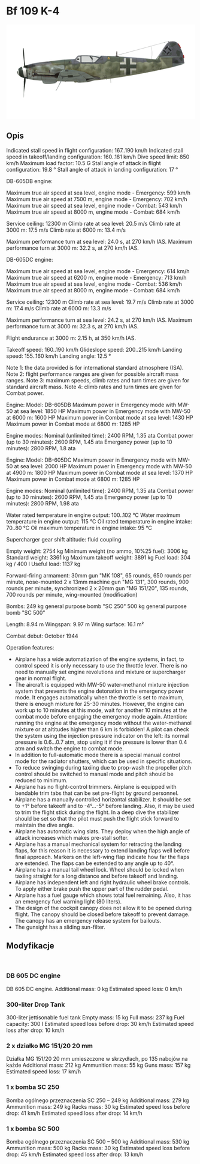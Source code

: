 # Bf 109 K-4

![bf109k4](../images/bf109k4.png)

## Opis

Indicated stall speed in flight configuration: 167..190 km/h
Indicated stall speed in takeoff/landing configuration: 160..181 km/h
Dive speed limit: 850 km/h
Maximum load factor: 10.5 G
Stall angle of attack in flight configuration: 19.8 °
Stall angle of attack in landing configuration: 17 °

DB-605DB engine:

Maximum true air speed at sea level, engine mode - Emergency: 599 km/h
Maximum true air speed at 7500 m, engine mode - Emergency: 702 km/h
Maximum true air speed at sea level, engine mode - Combat: 543 km/h
Maximum true air speed at 8000 m, engine mode - Combat: 684 km/h

Service ceiling: 12300 m
Climb rate at sea level: 20.5 m/s
Climb rate at 3000 m: 17.5 m/s
Climb rate at 6000 m: 13.4 m/s

Maximum performance turn at sea level: 24.0 s, at 270 km/h IAS.
Maximum performance turn at 3000 m: 32.2 s, at 270 km/h IAS.

DB-605DC engine:

Maximum true air speed at sea level, engine mode - Emergency: 614 km/h
Maximum true air speed at 6200 m, engine mode - Emergency: 713 km/h
Maximum true air speed at sea level, engine mode - Combat: 536 km/h
Maximum true air speed at 8000 m, engine mode - Combat: 684 km/h

Service ceiling: 12300 m
Climb rate at sea level: 19.7 m/s
Climb rate at 3000 m: 17.4 m/s
Climb rate at 6000 m: 13.3 m/s

Maximum performance turn at sea level: 24.2 s, at 270 km/h IAS.
Maximum performance turn at 3000 m: 32.3 s, at 270 km/h IAS.

Flight endurance at 3000 m: 2.15 h, at 350 km/h IAS.

Takeoff speed: 160..190 km/h
Glideslope speed: 200..215 km/h
Landing speed: 155..160 km/h
Landing angle: 12.5 °

Note 1: the data provided is for international standard atmosphere (ISA).
Note 2: flight performance ranges are given for possible aircraft mass ranges.
Note 3: maximum speeds, climb rates and turn times are given for standard aircraft mass.
Note 4: climb rates and turn times are given for Combat power.

Engine:
Model: DB-605DB
Maximum power in Emergency mode with MW-50 at sea level: 1850 HP
Maximum power in Emergency mode with MW-50 at 6000 m: 1600 HP
Maximum power in Combat mode at sea level: 1430 HP
Maximum power in Combat mode at 6800 m: 1285 HP

Engine modes:
Nominal (unlimited time): 2400 RPM, 1.35 ata
Combat power (up to 30 minutes): 2600 RPM, 1.45 ata
Emergency power (up to 10 minutes): 2800 RPM, 1.8 ata

Engine:
Model: DB-605DC
Maximum power in Emergency mode with MW-50 at sea level: 2000 HP
Maximum power in Emergency mode with MW-50 at 4900 m: 1800 HP
Maximum power in Combat mode at sea level: 1370 HP
Maximum power in Combat mode at 6800 m: 1285 HP

Engine modes:
Nominal (unlimited time): 2400 RPM, 1.35 ata
Combat power (up to 30 minutes): 2600 RPM, 1.45 ata
Emergency power (up to 10 minutes): 2800 RPM, 1.98 ata

Water rated temperature in engine output: 100..102 °C
Water maximum temperature in engine output: 115 °C
Oil rated temperature in engine intake: 70..80 °C
Oil maximum temperature in engine intake: 95 °C

Supercharger gear shift altitude: fluid coupling 

Empty weight: 2754 kg
Minimum weight (no ammo, 10%25 fuel): 3006 kg
Standard weight: 3361 kg
Maximum takeoff weight: 3891 kg
Fuel load: 304 kg / 400 l
Useful load: 1137 kg

Forward-firing armament:
30mm gun "MK 108", 65 rounds, 650 rounds per minute, nose-mounted
2 x 13mm machine gun "MG 131", 300 rounds, 900 rounds per minute, synchronized
2 x 20mm gun "MG 151/20", 135 rounds, 700 rounds per minute, wing-mounted (modification)

Bombs:
249 kg general purpose bomb "SC 250"
500 kg general purpose bomb "SC 500"

Length: 8.94 m
Wingspan: 9.97 m
Wing surface: 16.1 m²

Combat debut: October 1944

Operation features:
- Airplane has a wide automatization of the engine systems, in fact, to control speed it is only necessary to use the throttle lever. There is no need to manually set engine revolutions and mixture or supercharger gear in normal flight.
- The aircraft is equipped with MW-50 water-methanol mixture injection system that prevents the engine detonation in the emergency power mode. It engages automatically when the throttle is set to maximum, there is enough mixture for 25-30 minutes. However, the engine can work up to 10 minutes at this mode, wait for another 10 minutes at the combat mode before engaging the emergency mode again. Attention: running the engine at the emergency mode without the water-methanol mixture or at altitudes higher than 6 km is forbidden! A pilot can check the system using the injection pressure indicator on the left: its normal pressure is 0.6...0.7 atm, stop using it if the pressure is lower than 0.4 atm and switch the engine to combat mode.
- In addition to full-automatic mode there is a special manual control mode for the radiator shutters, which can be used in specific situations.
- To reduce swinging during taxiing due to prop-wash the propeller pitch control should be switched to manual mode and pitch should be reduced to minimum.
- Airplane has no flight-control trimmers. Airplane is equipped with bendable trim tabs that can be set pre-flight by ground personnel.
- Airplane has a manually controlled horizontal stabilizer. It should be set to +1° before takeoff and to -4°...-5° before landing. Also, it may be used to trim the flight stick during the flight. In a deep dive the stabilizer should be set so that the pilot must push the flight stick forward to maintain the dive angle.
- Airplane has automatic wing slats. They deploy when the high angle of attack increases which makes pre-stall softer.
- Airplane has a manual mechanical system for retracting the landing flaps, for this reason it is necessary to extend landing flaps well before final approach. Markers on the left-wing flap indicate how far the flaps are extended. The flaps can be extended to any angle up to 40°.
- Airplane has a manual tail wheel lock. Wheel should be locked when taxiing straight for a long distance and before takeoff and landing.
- Airplane has independent left and right hydraulic wheel brake controls. To apply either brake push the upper part of the rudder pedal.
- Airplane has a fuel gauge which shows total fuel remaining. Also, it has an emergency fuel warning light (80 liters).
- The design of the cockpit canopy does not allow it to be opened during flight. The canopy should be closed before takeoff to prevent damage. The canopy has an emergency release system for bailouts.
- The gunsight has a sliding sun-filter.

## Modyfikacje
﻿

### DB 605 DC engine

DB 605 DC engine. 
Additional mass: 0 kg
Estimated speed loss: 0 km/h﻿

### 300-liter Drop Tank

300-liter jettisonable fuel tank
Empty mass: 15 kg
Full mass: 237 kg
Fuel capacity: 300 l
Estimated speed loss before drop: 30 km/h
Estimated speed loss after drop: 10 km/h﻿


### 2 x działko MG 151/20 20 mm

Działka MG 151/20 20 mm umieszczone w skrzydłach, po 135 nabojów na każde
Additional mass: 212 kg
Ammunition mass: 55 kg
Guns mass: 157 kg
Estimated speed loss: 17 km/h﻿


### 1 x bomba SC 250

Bomba ogólnego przeznaczenia SC 250 – 249 kg
Additional mass: 279 kg
Ammunition mass: 249 kg
Racks mass: 30 kg
Estimated speed loss before drop: 41 km/h
Estimated speed loss after drop: 14 km/h﻿


### 1 x bomba SC 500

Bomba ogólnego przeznaczenia SC 500 – 500 kg
Additional mass: 530 kg
Ammunition mass: 500 kg
Racks mass: 30 kg
Estimated speed loss before drop: 45 km/h
Estimated speed loss after drop: 13 km/h